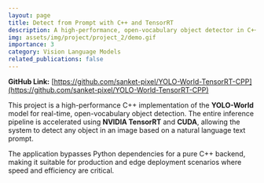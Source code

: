 ```yaml
---
layout: page
title: Detect from Prompt with C++ and TensorRT
description: A high-performance, open-vocabulary object detector in C++ accelerated with TensorRT.
img: assets/img/project/project_2/demo.gif
importance: 3
category: Vision Language Models
related_publications: false
---
```


**GitHub Link:** [https://github.com/sanket-pixel/YOLO-World-TensorRT-CPP](https://github.com/sanket-pixel/YOLO-World-TensorRT-CPP)

This project is a high-performance C++ implementation of the **YOLO-World** model for real-time, open-vocabulary object detection. The entire inference pipeline is accelerated using **NVIDIA TensorRT** and **CUDA**, allowing the system to detect any object in an image based on a natural language text prompt.

The application bypasses Python dependencies for a pure C++ backend, making it suitable for production and edge deployment scenarios where speed and efficiency are critical.